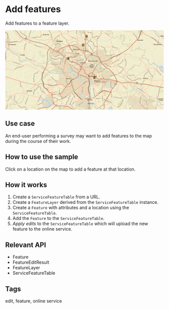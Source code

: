 # Add features

Add features to a feature layer.

![](AddFeatures.gif)

## Use case

An end-user performing a survey may want to add features to the map during the course of their work.

## How to use the sample

Click on a location on the map to add a feature at that location.

## How it works

1. Create a `ServiceFeatureTable` from a URL.
2. Create a `FeatureLayer` derived from the `ServiceFeatureTable` instance.
3. Create a `Feature` with attributes and a location using the `ServiceFeatureTable`.
4. Add the `Feature` to the `ServiceFeatureTable`.
5. *Apply edits* to the `ServiceFeatureTable` which will upload the new feature to the online service.

## Relevant API

* Feature
* FeatureEditResult
* FeatureLayer
* ServiceFeatureTable

## Tags

edit, feature, online service